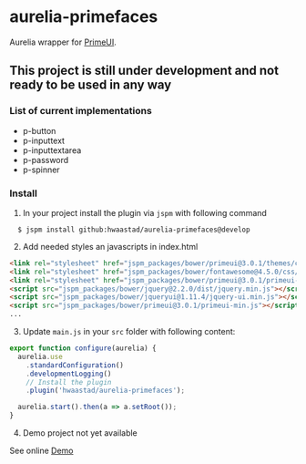 # aurelia-primefaces

Aurelia wrapper for [PrimeUI](http://www.primefaces.org/primeui/).

## This project is still under development and not ready to be used in any way


### List of current implementations
* p-button
* p-inputtext
* p-inputtextarea
* p-password
* p-spinner

### Install

1. In your project install the plugin via `jspm` with following command

```
  $ jspm install github:hwaastad/aurelia-primefaces@develop
```

2. Add needed styles an javascripts in index.html

  ```html
  <link rel="stylesheet" href="jspm_packages/bower/primeui@3.0.1/themes/cupertino/theme.css">
  <link rel="stylesheet" href="jspm_packages/bower/fontawesome@4.5.0/css/font-awesome.min.css">
  <link rel="stylesheet" href="jspm_packages/bower/primeui@3.0.1/primeui-min.css">
  <script src="jspm_packages/bower/jquery@2.2.0/dist/jquery.min.js"></script>
  <script src="jspm_packages/bower/jqueryui@1.11.4/jquery-ui.min.js"></script>
  <script src="jspm_packages/bower/primeui@3.0.1/primeui-min.js"></script>
  ...
```
  
3. Update  `main.js` in your `src` folder with following content:

  ```javascript
  export function configure(aurelia) {
    aurelia.use
      .standardConfiguration()
      .developmentLogging()
      // Install the plugin
      .plugin('hwaastad/aurelia-primefaces');

    aurelia.start().then(a => a.setRoot());
  }
   ```
4. Demo project not yet available


See online [Demo](https://github.com/hwaastad/aurelia-primefaces-demo.git)
